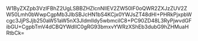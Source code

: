 W1ByZXZpb3VzIFBhZ2UgLSBBZHZlcnNlIEV2ZW50IF0oQWR2ZXJzZUV2ZW50Lmh0bWwpCgpMb3JlbSBJcHN1bS4KCjx0YWJsZT48dHI+PHRkPjxpbWcgc3JjPSJjb250aW51aW5nX3Jldmlldy5wbmciIC8+PC90ZD48L3RyPjwvdGFibGU+CgpbTmV4dCBQYWdlIC0gRG93bmxvYWRzXShEb3dubG9hZHMuaHRtbCk=